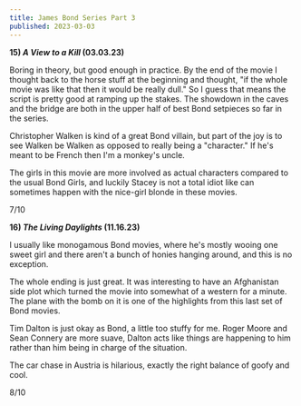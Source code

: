 ```yaml
---
title: James Bond Series Part 3
published: 2023-03-03
---
```


**15) _A View to a Kill_ (03.03.23)**

Boring in theory, but good enough in practice. By the end of the movie I thought back to the horse stuff at the beginning and thought, "if the whole movie was like that then it would be really dull." So I guess that means the script is pretty good at ramping up the stakes. The showdown in the caves and the bridge are both in the upper half of best Bond setpieces so far in the series.

Christopher Walken is kind of a great Bond villain, but part of the joy is to see Walken be Walken as opposed to really being a "character." If he's meant to be French then I'm a monkey's uncle.

The girls in this movie are more involved as actual characters compared to the usual Bond Girls, and luckily Stacey is not a total idiot like can sometimes happen with the nice-girl blonde in these movies.

7/10

**16) _The Living Daylights_ (11.16.23)**

I usually like monogamous Bond movies, where he's mostly wooing one sweet girl and there aren't a bunch of honies hanging around, and this is no exception.

The whole ending is just great. It was interesting to have an Afghanistan side plot which turned the movie into somewhat of a western for a minute. The plane with the bomb on it is one of the highlights from this last set of Bond movies.

Tim Dalton is just okay as Bond, a little too stuffy for me. Roger Moore and Sean Connery are more suave, Dalton acts like things are happening to him rather than him being in charge of the situation.

The car chase in Austria is hilarious, exactly the right balance of goofy and cool.

8/10

